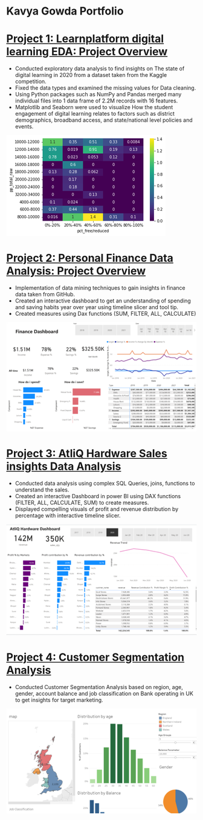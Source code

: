 # Kavya Gowda Portfolio  


# [Project 1: Learnplatform digital learning EDA: Project Overview](https://www.kaggle.com/kavyagowdala/exploratory-data-analysis)
* Conducted exploratory data analysis to find insights on The state of digital learning in 2020 from a 
dataset taken from the Kaggle competition. 
* Fixed the data types and examined the missing values for Data cleaning. 
* Using Python packages such as NumPy and Pandas merged many individual files into 1 data frame of 
2.2M records with 16 features. 
* Matplotlib and Seaborn were used to visualize How the student engagement of digital learning relates
to factors such as district demographics, broadband access, and state/national level policies and 
events.

![](/image/heatmap.png)

# [Project 2: Personal Finance Data Analysis: Project Overview](https://drive.google.com/drive/folders/1nNqdnMJ75bjV0IHLtXqMUTVnq1Y-ESeH?usp=sharing)
* Implementation of data mining techniques to gain insights in finance data taken from GitHub.
* Created an interactive dashboard to get an understanding of spending and saving habits year over year 
using timeline slicer and tool tip.
* Created measures using Dax functions (SUM, FILTER, ALL, CALCULATE)

![](/image/Fin%20data%20analysis%20.png)

# [Project 3: AtliQ Hardware Sales insights Data Analysis ](https://drive.google.com/drive/folders/1nNqdnMJ75bjV0IHLtXqMUTVnq1Y-ESeH?usp=sharing)
* Conducted data analysis using complex SQL Queries, joins, functions to understand the sales.
* Created an interactive Dashboard in power BI using DAX functions (FILTER, ALL, CALCULATE, SUM) 
to create measures.
* Displayed compelling visuals of profit and revenue distribution by percentage with interactive timeline 
slicer.

![](/image/Hardware%20analysis%20.png)

# [Project 4: Customer Segmentation Analysis](https://public.tableau.com/app/profile/kavya.gowda/viz/CustomerSegmentationAnalysis_16388900281370/Story1)
* Conducted Customer Segmentation Analysis based on region, age, gender, account balance and job classification on Bank operating in UK to get insights for target marketing.  

![](/image/tableau%20bank%20analysis%20.png)
